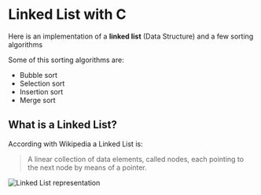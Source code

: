 # Linked List with C

Here is an implementation of a __linked list__ (Data Structure) and a few sorting algorithms

Some of this sorting algorithms are:
* Bubble sort
* Selection sort
* Insertion sort
* Merge sort

## What is a Linked List?

According with Wikipedia a Linked List is:
> A linear collection of data elements, called nodes, each pointing to the next
node by means of a pointer.

![Linked List representation](https://upload.wikimedia.org/wikipedia/commons/6/6d/Singly-linked-list.svg)

